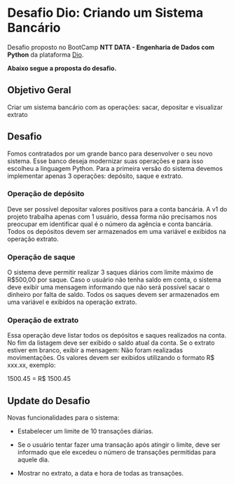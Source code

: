 # Desafio Dio: Criando um Sistema Bancário
Desafio proposto no BootCamp  **NTT DATA - Engenharia de Dados com Python** da plataforma [Dio](https://web.dio.me/).

**Abaixo segue a proposta do desafio.**


## Objetivo Geral
 Criar um sistema bancário com as operações: sacar, depositar e visualizar extrato

## Desafio
Fomos contratados por um grande banco para desenvolver o seu novo sistema. Esse banco deseja modernizar suas operações e para isso escolheu a linguagem Python. Para a primeira versão do sistema devemos implementar apenas 3 operações: depósito, saque e extrato.

### Operação de depósito
Deve ser possível depositar valores positivos para a conta bancária. A v1 do projeto trabalha apenas com 1 usuário, dessa forma não precisamos nos preocupar em identificar qual é o número da agência e conta bancária. Todos os depósitos devem ser armazenados em uma variável e exibidos na operação extrato.

### Operação de saque
O sistema deve permitir realizar 3 saques diários com limite máximo de R$500,00 por saque. Caso o usuário não tenha saldo em conta, o sistema deve exibir uma mensagem informando que não será possível sacar o dinheiro por falta de saldo. Todos os saques devem ser armazenados em uma variável e exibidos na operação extrato.

### Operação de extrato
Essa operação deve listar todos os depósitos e saques realizados na conta. No fim da listagem deve ser exibido o saldo atual da conta. Se o extrato estiver em branco, exibir a mensagem: Não foram realizadas movimentações.
Os valores devem ser exibidos utilizando o formato R$ xxx.xx, exemplo:

1500.45 = R$ 1500.45


## Update do Desafio

Novas funcionalidades para o sistema:
- Estabelecer um limite de 10 transações diárias.

- Se o usuário tentar fazer uma transação após atingir o limite, deve ser informado que ele excedeu o número de transações permitidas para aquele dia.

- Mostrar no extrato, a data e hora de todas as transações.
